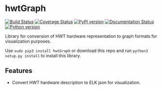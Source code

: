 # hwtGraph
[![Build Status](https://travis-ci.org/Nic30/hwtGraph.svg?branch=master)](https://travis-ci.org/Nic30/hwtGraph)
[![Coverage Status](https://coveralls.io/repos/github/Nic30/hwtGraph/badge.svg?branch=master)](https://coveralls.io/github/Nic30/hwtGraph?branch=master)
[![PyPI version](https://badge.fury.io/py/hwtGraph.svg)](http://badge.fury.io/py/hwtGraph) 
[![Documentation Status](https://readthedocs.org/projects/hwtGraph/badge/?version=latest)](http://hwtGraph.readthedocs.io/en/latest/?badge=latest) 
[![Python version](https://img.shields.io/pypi/pyversions/hwtGraph.svg)](https://img.shields.io/pypi/pyversions/hwtGraph.svg)

Library for conversion of HWT hardware representation to graph formats for visualization purposes.

Use `sudo pip3 install hwtGraph` or download this repo and run `python3 setup.py install` to install this library.

## Features

* Convert HWT hardware description to ELK json for visualization.

